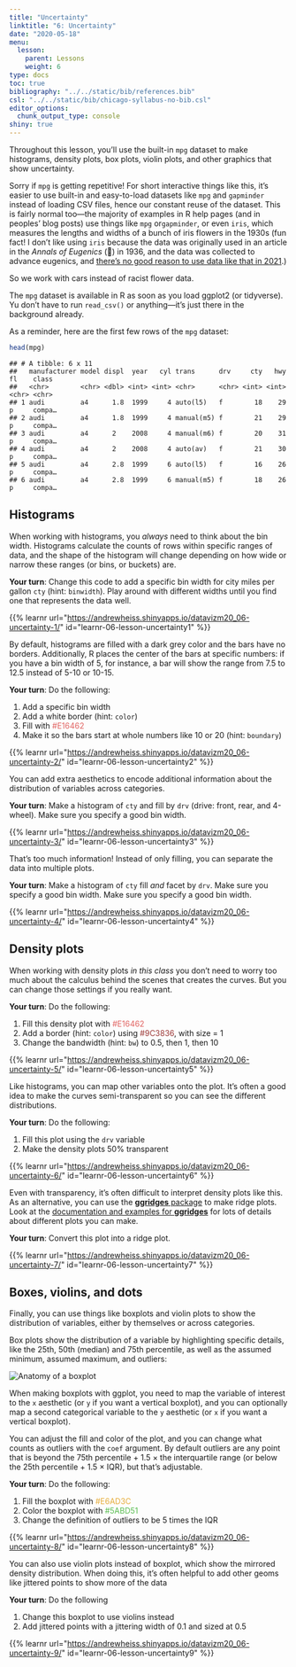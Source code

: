 ```yaml
---
title: "Uncertainty"
linktitle: "6: Uncertainty"
date: "2020-05-18"
menu:
  lesson:
    parent: Lessons
    weight: 6
type: docs
toc: true
bibliography: "../../static/bib/references.bib"
csl: "../../static/bib/chicago-syllabus-no-bib.csl"
editor_options: 
  chunk_output_type: console
shiny: true
---
```


Throughout this lesson, you’ll use the built-in `mpg` dataset to make histograms, density plots, box plots, violin plots, and other graphics that show uncertainty.

Sorry if `mpg` is getting repetitive! For short interactive things like this, it’s easier to use built-in and easy-to-load datasets like `mpg` and `gapminder` instead of loading CSV files, hence our constant reuse of the dataset. This is fairly normal too—the majority of examples in R help pages (and in peoples’ blog posts) use things like `mpg` or`gapminder`, or even `iris`, which measures the lengths and widths of a bunch of iris flowers in the 1930s (fun fact! I don’t like using `iris` because the data was originally used in an article in the *Annals of Eugenics* (😬) in 1936, and the data was collected to advance eugenics, and [there’s no good reason to use data like that in 2021](https://armchairecology.blog/iris-dataset/).)

So we work with cars instead of racist flower data.

The `mpg` dataset is available in R as soon as you load ggplot2 (or tidyverse). Yu don’t have to run `read_csv()` or anything—it’s just there in the background already.

As a reminder, here are the first few rows of the `mpg` dataset:

``` r
head(mpg)
```

    ## # A tibble: 6 x 11
    ##   manufacturer model displ  year   cyl trans      drv     cty   hwy fl    class 
    ##   <chr>        <chr> <dbl> <int> <int> <chr>      <chr> <int> <int> <chr> <chr> 
    ## 1 audi         a4      1.8  1999     4 auto(l5)   f        18    29 p     compa…
    ## 2 audi         a4      1.8  1999     4 manual(m5) f        21    29 p     compa…
    ## 3 audi         a4      2    2008     4 manual(m6) f        20    31 p     compa…
    ## 4 audi         a4      2    2008     4 auto(av)   f        21    30 p     compa…
    ## 5 audi         a4      2.8  1999     6 auto(l5)   f        16    26 p     compa…
    ## 6 audi         a4      2.8  1999     6 manual(m5) f        18    26 p     compa…

## Histograms

When working with histograms, you *always* need to think about the bin width. Histograms calculate the counts of rows within specific ranges of data, and the shape of the histogram will change depending on how wide or narrow these ranges (or bins, or buckets) are.

<div class="puzzle">

**Your turn**: Change this code to add a specific bin width for city miles per gallon `cty` (hint: `binwidth`). Play around with different widths until you find one that represents the data well.

</div>

{{% learnr url="https://andrewheiss.shinyapps.io/datavizm20_06-uncertainty-1/" id="learnr-06-lesson-uncertainty1" %}}

By default, histograms are filled with a dark grey color and the bars have no borders. Additionally, R places the center of the bars at specific numbers: if you have a bin width of 5, for instance, a bar will show the range from 7.5 to 12.5 instead of 5-10 or 10-15.

<div class="puzzle">

**Your turn**: Do the following:

1.  Add a specific bin width
2.  Add a white border (hint: `color`)
3.  Fill with <span style="color: #E16462">\#E16462</span>
4.  Make it so the bars start at whole numbers like 10 or 20 (hint: `boundary`)

</div>

{{% learnr url="https://andrewheiss.shinyapps.io/datavizm20_06-uncertainty-2/" id="learnr-06-lesson-uncertainty2" %}}

You can add extra aesthetics to encode additional information about the distribution of variables across categories.

<div class="puzzle">

**Your turn**: Make a histogram of `cty` and fill by `drv` (drive: front, rear, and 4-wheel). Make sure you specify a good bin width.

</div>

{{% learnr url="https://andrewheiss.shinyapps.io/datavizm20_06-uncertainty-3/" id="learnr-06-lesson-uncertainty3" %}}

That’s too much information! Instead of only filling, you can separate the data into multiple plots.

<div class="puzzle">

**Your turn**: Make a histogram of `cty` fill *and* facet by `drv`. Make sure you specify a good bin width. Make sure you specify a good bin width.

</div>

{{% learnr url="https://andrewheiss.shinyapps.io/datavizm20_06-uncertainty-4/" id="learnr-06-lesson-uncertainty4" %}}

## Density plots

When working with density plots *in this class* you don’t need to worry too much about the calculus behind the scenes that creates the curves. But you can change those settings if you really want.

<div class="puzzle">

**Your turn**: Do the following:

1.  Fill this density plot with <span style="color: #E16462">\#E16462</span>
2.  Add a border (hint: `color`) using <span style="color: #9C3836">\#9C3836</span>, with size = 1
3.  Change the bandwidth (hint: `bw`) to 0.5, then 1, then 10

</div>

{{% learnr url="https://andrewheiss.shinyapps.io/datavizm20_06-uncertainty-5/" id="learnr-06-lesson-uncertainty5" %}}

Like histograms, you can map other variables onto the plot. It’s often a good idea to make the curves semi-transparent so you can see the different distributions.

<div class="puzzle">

**Your turn**: Do the following:

1.  Fill this plot using the `drv` variable
2.  Make the density plots 50% transparent

</div>

{{% learnr url="https://andrewheiss.shinyapps.io/datavizm20_06-uncertainty-6/" id="learnr-06-lesson-uncertainty6" %}}

Even with transparency, it’s often difficult to interpret density plots like this. As an alternative, you can use the [**ggridges** package](https://cran.r-project.org/web/packages/ggridges/vignettes/introduction.html) to make ridge plots. Look at the [documentation and examples for **ggridges**](https://cran.r-project.org/web/packages/ggridges/vignettes/introduction.html) for lots of details about different plots you can make.

<div class="puzzle">

**Your turn**: Convert this plot into a ridge plot.

</div>

{{% learnr url="https://andrewheiss.shinyapps.io/datavizm20_06-uncertainty-7/" id="learnr-06-lesson-uncertainty7" %}}

## Boxes, violins, and dots

Finally, you can use things like boxplots and violin plots to show the distribution of variables, either by themselves or across categories.

Box plots show the distribution of a variable by highlighting specific details, like the 25th, 50th (median) and 75th percentile, as well as the assumed minimum, assumed maximum, and outliers:

![Anatomy of a boxplot](/slides/06-slides_files/figure-html/boxplot-explanation-1.png)

When making boxplots with ggplot, you need to map the variable of interest to the `x` aesthetic (or `y` if you want a vertical boxplot), and you can optionally map a second categorical variable to the `y` aesthetic (or `x` if you want a vertical boxplot).

You can adjust the fill and color of the plot, and you can change what counts as outliers with the `coef` argument. By default outliers are any point that is beyond the 75th percentile + 1.5 × the interquartile range (or below the 25th percentile + 1.5 × IQR), but that’s adjustable.

<div class="puzzle">

**Your turn**: Do the following:

1.  Fill the boxplot with <span style="color: #E6AD3C">\#E6AD3C</span>
2.  Color the boxplot with <span style="color: #5ABD51">\#5ABD51</span>
3.  Change the definition of outliers to be 5 times the IQR

</div>

{{% learnr url="https://andrewheiss.shinyapps.io/datavizm20_06-uncertainty-8/" id="learnr-06-lesson-uncertainty8" %}}

You can also use violin plots instead of boxplot, which show the mirrored density distribution. When doing this, it’s often helpful to add other geoms like jittered points to show more of the data

<div class="puzzle">

**Your turn**: Do the following

1.  Change this boxplot to use violins instead
2.  Add jittered points with a jittering width of 0.1 and sized at 0.5

</div>

{{% learnr url="https://andrewheiss.shinyapps.io/datavizm20_06-uncertainty-9/" id="learnr-06-lesson-uncertainty9" %}}
